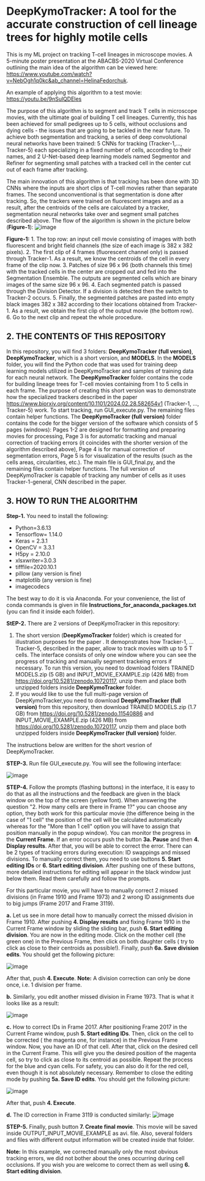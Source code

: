 # DeepKymoTracker: A tool for the accurate construction of cell lineage trees for highly motile cells
This is my ML project on tracking T-cell lineages in microscope movies. A 5-minute poster presentation at the ABACBS-2020 Virtual Conference outlining the main idea of the algorithm can be viewed here: https://www.youtube.com/watch?v=NebOgh1q0kc&ab_channel=HelinaFedorchuk.

An example of applying this algorithm to a test movie:
https://youtu.be/9nSulQDEles

The purpose of this algorithm is to segment and track T cells in microscope movies, with the ultimate goal of building T cell lineages. Currently, this has been achieved for small pedigrees up to 5 cells, without occlusions and dying cells - the issues that are going to be tackled in the near future.
To achieve both segmentation and tracking, a series of deep convolutional neural networks have been trained: 5 CNNs for tracking (Tracker-1,..., Tracker-5) each specializing in a fixed number of cells, according to their names,  and 2 U-Net-based deep learning models named Segmentor and Refiner for segmenting small patches with a tracked cell in the center cut out of each frame after tracking.

The main innovation of this algorithm is that tracking has been done with 3D CNNs where the inputs are short clips of T-cell movies rather than separate frames. The second unconventional is that segmentation is done after tracking. So, the trackers were trained on fluorescent images and as a result, after the centroids of the cells are calculated by a tracker, segmentation neural networks take over and segment small patches described above.
The flow of the algorithm is shown in the picture below (**Figure-1**):
![image](https://user-images.githubusercontent.com/17193930/188294823-f0d75314-a2fa-4fec-bb47-82150116d443.png) 

**Figure-1:** 1. The top row: an input cell movie consisting of images with both fluorescent and bright field channels (the size of each image is 382 x 382 pixels).
2. The first clip of 4 frames (fluorescent channel only) is passed through Tracker-1. As a result, we know the centroids of the cell in every frame of the clip now.
3. Patches of size 96 x 96 (both channels this time) with the tracked cells in the center are cropped out and fed into the Segmentation Ensemble. The outputs are segmented cells which are binary images of the same size 96 x 96. 
4. Each segmented patch is passed through the Division Detector. If a division is detected then the switch to Tracker-2 occurs.
5. Finally, the segmented patches are pasted into empty black images 382 x 382 according to their locations obtained from Tracker-1. As a result, we obtain the first clip of the output movie (the bottom row).
6. Go to the next clip and repeat the whole procedure.
 


## 2. THE CONTENTS OF THIS REPOSITORY
In this repository, you will find 3 folders: **DeepKymoTracker (full version)**, **DeepKymoTracker**, which is a short version,  and **MODELS**. 
In the **MODELS** folder, you will find the Python code that was used for training deep learning models utilized in DeepKymoTracker and samples of training data for each neural network. 
The **DeepKymoTracker** folder contains the code for building lineage trees for T-cell movies containing from 1 to 5 cells in each frame. The purpose of creating this short version was to demonstrate how the specialized trackers described in the paper https://www.biorxiv.org/content/10.1101/2024.02.28.582654v1 (Tracker-1, ..., Tracker-5) work. To start tracking, run GUI_execute.py. The remaining files contain helper functions.
The **DeepKymoTracker (full version)** folder contains the code for the bigger version of the software which consists of 5 pages (windows): Pages 1-2 are designed for formatting and preparing movies for processing, Page 3 is for automatic tracking and manual correction of tracking errors (it coincides with the shorter version of the algorithm described above), Page 4 is for manual correction of segmentation errors, Page 5 is for visualization of the results (such as the cells areas, circularities, etc.). The main file is GUI_final.py, and the remaining files contain helper functions. The full version of DeepKymoTracker is capable of tracking any number of cells as it uses Tracker-1-general, CNN described in the paper.


## 3. HOW TO RUN THE ALGORITHM

**Step-1.** You need to install the following:
+ Python=3.6.13 
+ Tensorflow= 1.14.0
+ Keras = 2.3.1
+ OpenCV = 3.3.1
+ H5py = 2.10.0
+ xlsxwriter=3.0.3
+ tifffile=2020.10.1
+ pillow (any version is fine)
+ matplotlib (any version is fine)
+ imagecodecs



The best way to do it is via Anaconda. For your convenience, the list of conda commands is given in file **Instructions_for_anaconda_packages.txt** (you can find it inside each folder).


**StEP-2.** There are 2 versions of DeepKymoTracker in this repository:
1. The short version (**DeepKymoTracker** folder) which is created for illustration purposes for the paper .
It demopnstrates how Tracker-1, ... Tracker-5, described in the paper, allow to track movies with up to 5 T cells. The interface consists of only one window where you can see the progress of tracking and manually segment trackeing errors if necessary. To run this version, you need to download folders TRAINED MODELS.zip (5 GB) and INPUT_MOVIE_EXAMPLE.zip (426 MB)  from https://doi.org/10.5281/zenodo.10720117, unzip them and place both unzipped folders inside **DeepKymoTracker** folder.
2. If you would like to use the full multi-page version of DeepKymoTracker,you need to download **DeepKymoTracker (full version)** from this repository, then  download TRAINED MODELS.zip (1.7 GB) from https://doi.org/10.5281/zenodo.11540886 and  INPUT_MOVIE_EXAMPLE.zip (426 MB) from https://doi.org/10.5281/zenodo.10720117, unzip them and place both unzipped folders inside **DeepKymoTracker (full version)** folder.
   
The instructions below are written for the short vesrion of DeepKymoTracker.  


**STEP-3.** Run file GUI_execute.py. You will see the following interface:

![image](https://github.com/khelina/T-cell-lineages-tracking/assets/17193930/d6c00888-c0e3-4de6-a9f8-293c72ef8d74)



**STEP-4.** Follow the prompts (flashing buttons) in the interface, it is easy to do that as all the instructions and the feedback are given in the black window on the top of the screen (yellow font). When answering the question "2. How many cells are there in Frame 1?" you can choose any option, they both work for this particular movie (the difference being in the case of "1 cell" the position of the cell will be calculated automatically whereas for the "More than 1 cell" option you will have to assign that position manually in the popup window).
You can monitor the progress in the **Current Frame**. If an error occurs push the button **3a. Pause** and then **4. Display results**. After that, you will be able to correct the error. There can be 2 types of tracking errors during execution: ID swappings and missed divisions. To manually correct them, you need to use buttons **5. Start editing IDs** or **6. Start editing division**. After pushing one of these buttons, more detailed instructions for editing will appear in the black window just below them. Read them carefully and follow the prompts. 

For this particular movie, you will have to manually correct 2 missed divisions (in Frame 1910 and Frame 1973) and 2 wrong ID assignments due to big jumps (Frame 2017 and Frame 3119).

**a.** Let us see in more detail how to manually correct  the missed division in Frame 1910. After pushing **4. Display results** and fixing Frame 1910 in the Current Frame window by sliding the sliding bar, push **6. Start editing division**. You are now in the editing mode. Click on the mother cell (the green one) in the Previous Frame, then click on both daughter cells ( try to click as close to their centroids as possible!). Finally, push **6a. Save division edits**. You should get the following picture:
 
![image](https://github.com/khelina/T-cell-lineages-tracking/assets/17193930/e2bb433f-be2d-4d3a-8cf4-61277f760a62)


After that, push **4. Execute**. **Note:** A division correction can only be done once, i.e. 1 division per frame.

**b.** Similarly, you edit another missed division in Frame 1973. That is what it looks like as a result:
   
   ![image](https://github.com/khelina/T-cell-lineages-tracking/assets/17193930/84252667-a5cf-4630-92ad-adf1e9968d33)
 

**c.** How to correct IDs in Frame 2017. After positioning Frame 2017 in the Current Frame window, push **5. Start editing IDs**. Then, click on the cell to be corrected ( the magenta one, for instance) in the Previous Frame window. Now, you have an ID of that cell. After that, click on the desired cell in the Current Frame. This will give you the desired position of the magenta cell, so try to click as close to its centroid as possible. Repeat the process for the blue and cyan cells. For safety, you can also do it for the red cell, even though it is not absolutely necessary.  Remember to close the editing mode by pushing **5a. Save ID edits**. You should get the following picture:

 ![image](https://github.com/khelina/T-cell-lineages-tracking/assets/17193930/6c607765-9401-4f31-bbf5-0697cc1aeb7b)


After that, push **4. Execute**.

**d.** The ID correction in Frame 3119 is conducted similarly:
![image](https://github.com/khelina/T-cell-lineages-tracking/assets/17193930/60294618-b563-49f0-8c25-181aeea7fd39)

**STEP-5.** Finally, push button **7. Create final movie**. This movie will be saved inside OUTPUT_INPUT_MOVIE_EXAMPLE as avi. file. Also, several folders and files with different output information will be created inside that folder.

**Note:** In this example, we corrected manually only the most obvious tracking errors, we did not bother about the ones occurring during cell occlusions. If you wish you are welcome to correct them as well using **6. Start editing division**.  

      








 





